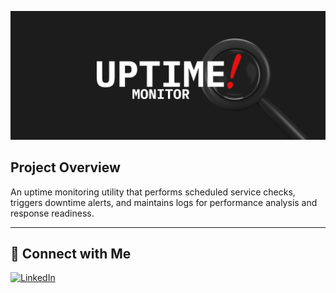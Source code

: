 ![Uptime Monitor Banner](resources/uptime-monitor-banner.png)

## Project Overview
An uptime monitoring utility that performs scheduled service checks, triggers downtime alerts, and maintains logs for performance analysis and response readiness.

---------------------

## 🔗 Connect with Me
[![LinkedIn](https://img.shields.io/badge/LinkedIn-Connect-blue?logo=linkedin&style=for-the-badge)](https://www.linkedin.com/in/amadonavarrete/)
